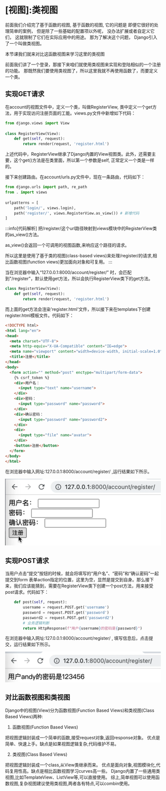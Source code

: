 
# [视图]:类视图

前面我们介绍完了基于函数的视图, 
基于函数的视图,
它的问题是 
即便它很好的处理简单的案例，
但是除了一些基础的配置项以外呢，
没办法扩展或者自定义它们，
这就限制了它们在实际应用中的用途。 
那为了解决这个问题，
Django引入了一个叫做类视图。

本节课我们就来对比这函数视图来学习这里的类视图

<!-- trancate -->

前面我们讲了一个登录，那接下来咱们就使用类视图来实现和登陆相似的一个注册的功能。 
那既然我们要使用类视图了，所以这里我就不再使用函数了，而要定义一个类。

## 实现GET请求

在account的视图文件中，定义一个类，叫做RegisterView, 类中定义一个get方法，用于实现访问注册页面的工能。views.py文件中新增如下代码：
```python title='/demo/account/views.py'
from django.views import View

class RegisterView(View):
    def get(self, request):
        return render(request, 'register.html')
```
上述代码中，RegisterView继承了Django内置的View视图类。此外，还需要主要，这个get()方法是在类里面，所以第一个参数是self, 正常定义一个类是一样的。

接下来创建路由。在account/urls.py文件中，现在一条路由，代码如下：
```python title='demo/account/urls.py'
from django.urls import path, re_path
from . import views

urlpatterns = [
    path('login/', views.login),
    path('register/', views.RegisterView.as_view()) # 新增代码
]
```
:::info[代码解析]
把/register/这个url路径映射到views模块中的RegisterView类的as_view()方法。

as_view()会返回一个可调用的视图函数,来响应这个路径的请求。

所以这里是使用了基于类的视图(class-based views)来处理/register/的请求,相比函数视图(function views)更加面向对象和可复用。
:::

当在浏览器中输入“127.0.0.1:8000/account/register/” 时，会匹配到"/register"，默认使用get方法，所以会执行RegisterView类下的get方法。
```python
class RegisterView(View):
    def get(self, request):
        return render(request, 'register.html')
```
而上面的get方法会渲染'register.html'文件，所以接下来在templates下创建register.html模板文件。代码如下：

```html title='demo/templates/register.html'
<!DOCTYPE html>
<html lang="en">
<head>
  <meta charset="UTF-8">
  <meta http-equiv="X-UA-Compatible" content="IE=edge">
  <meta name="viewport" content="width=device-width, initial-scale=1.0">
  <title>注册</title>
</head>
<body>
  <form action="" method="post" enctype="multipart/form-data">
    {% csrf_token %}
    <div>用户名：
      <input type="text" name="username">
    </div>
    <div>密码：
      <input type="password" name="password">
    </div>
    <div>确认密码：
      <input type="password" name="password2">
    </div>
    <div>
      <input type="file" name="avatar">
    </div>
    <button>注册</button>
  </form>
</body>
</html>
```

在浏览器中输入网址:127.0.0.1:8000/account/register/ ,运行结果如下所示。

![图9-注册页面](imgs/图9-注册页面.png)


## 实现POST请求
当用户点击“提交”按钮的时候，就会将填写的“用户名”、“密码”和“确认密码”一起提交到form 表单action指定的位置，这里为空，显然是提交到自身。那么接下来，我们应该能猜到，需要在RegisterView类下创建一个post方法，用来接受post请求。代码如下：
```python title='/demo/account/views.py'
    def post(self, request):
        username = request.POST.get('username')
        password = request.POST.get('password')
        password2 = request.POST.get('password2')
        # 业务逻辑判断
        return HttpResponse(f"用户{username}的密码是{password}")
```

在浏览器中输入网址:127.0.0.1:8000/account/register/ , 填写信息后，点击提交，运行结果如下所示。

![图9-图9-注册页面提交表单](imgs/图9-注册页面提交表单.png)


## 对比函数视图和类视图

 Django中的视图(View)分为函数视图(Function Based Views)和类视图(Class Based Views)两种:

1. 函数视图(Function Based Views)

把视图逻辑封装成一个简单的函数,接受request对象,返回response对象。
优点是简单、快速上手。缺点是如果视图逻辑复杂,代码维护不易。

2. 类视图(Class Based Views) 

把视图逻辑封装成一个class,从View类继承而来。
优点是面向对象,视图模块化,代码复用性高。缺点是相比函数视图学习curves高一些。
Django内置了一些通用类视图,比如TemplateView、ListView等,可以直接使用。
综上,简单视图可以使用函数视图,复杂视图建议使用类视图,两者各有特点,可以combin使用。


